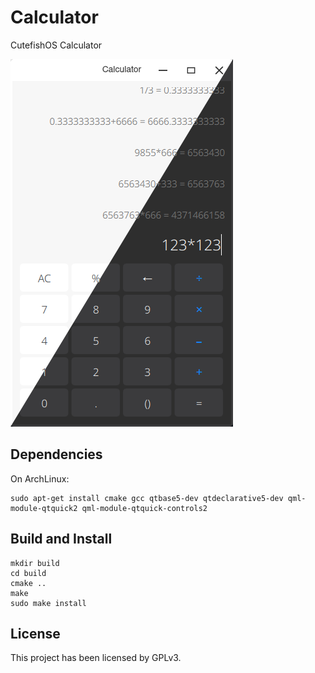 # Calculator

CutefishOS Calculator

![](screenshots/screenshot.png)

## Dependencies

On ArchLinux:

```shell
sudo apt-get install cmake gcc qtbase5-dev qtdeclarative5-dev qml-module-qtquick2 qml-module-qtquick-controls2
```

## Build and Install

```
mkdir build
cd build
cmake ..
make
sudo make install
```

## License

This project has been licensed by GPLv3.